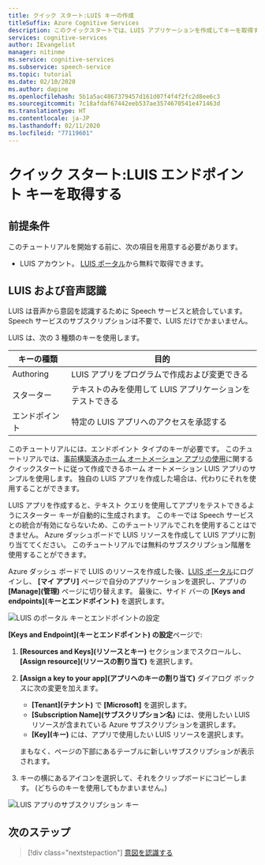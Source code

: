 ```yaml
---
title: クイック スタート:LUIS キーの作成
titleSuffix: Azure Cognitive Services
description: このクイックスタートでは、LUIS アプリケーションを作成してキーを取得する方法について説明します。
services: cognitive-services
author: IEvangelist
manager: nitinme
ms.service: cognitive-services
ms.subservice: speech-service
ms.topic: tutorial
ms.date: 02/10/2020
ms.author: dapine
ms.openlocfilehash: 5b1a5ac4867379457d161d07f4f4f2fc2d8ee6c3
ms.sourcegitcommit: 7c18afdaf67442eeb537ae3574670541e471463d
ms.translationtype: HT
ms.contentlocale: ja-JP
ms.lasthandoff: 02/11/2020
ms.locfileid: "77119601"
---
```

# <a name="quickstart-getting-a-luis-endpoint-key"></a>クイック スタート:LUIS エンドポイント キーを取得する

## <a name="prerequisites"></a>前提条件

このチュートリアルを開始する前に、次の項目を用意する必要があります。

* LUIS アカウント。 [LUIS ポータル](https://www.luis.ai/home)から無料で取得できます。

## <a name="luis-and-speech"></a>LUIS および音声認識

LUIS は音声から意図を認識するために Speech サービスと統合しています。 Speech サービスのサブスクリプションは不要で、LUIS だけでかまいません。

LUIS は、次の 3 種類のキーを使用します。

|キーの種類|目的|
|--------|-------|
|Authoring|LUIS アプリをプログラムで作成および変更できる|
|スターター|テキストのみを使用して LUIS アプリケーションをテストできる|
|エンドポイント |特定の LUIS アプリへのアクセスを承認する|

このチュートリアルには、エンドポイント タイプのキーが必要です。 このチュートリアルでは、[事前構築済みホーム オートメーション アプリの使用](https://docs.microsoft.com/azure/cognitive-services/luis/luis-get-started-create-app)に関するクイックスタートに従って作成できるホーム オートメーション LUIS アプリのサンプルを使用します。 独自の LUIS アプリを作成した場合は、代わりにそれを使用することができます。

LUIS アプリを作成すると、テキスト クエリを使用してアプリをテストできるようにスターター キーが自動的に生成されます。 このキーでは Speech サービスとの統合が有効にならないため、このチュートリアルでこれを使用することはできません。 Azure ダッシュボードで LUIS リソースを作成して LUIS アプリに割り当ててください。 このチュートリアルでは無料のサブスクリプション階層を使用することができます。

Azure ダッシュ ボードで LUIS のリソースを作成した後、[LUIS ポータル](https://www.luis.ai/home)にログインし、 **[マイ アプリ]** ページで自分のアプリケーションを選択し、アプリの **[Manage]\(管理\)** ページに切り替えます。 最後に、サイド バーの **[Keys and endpoints]\(キーとエンドポイント\)** を選択します。

![LUIS のポータル キーとエンドポイントの設定](~/articles/cognitive-services/Speech-Service/media/sdk/luis-keys-endpoints-page.png)

**[Keys and Endpoint]\(キーとエンドポイント\) の設定**ページで:

1. **[Resources and Keys]\(リソースとキー\)** セクションまでスクロールし、 **[Assign resource]\(リソースの割り当て\)** を選択します。
1. **[Assign a key to your app]\(アプリへのキーの割り当て\)** ダイアログ ボックスに次の変更を加えます。

   * **[Tenant]\(テナント\)** で **[Microsoft]** を選択します。
   * **[Subscription Name]\(サブスクリプション名\)** には、使用したい LUIS リソースが含まれている Azure サブスクリプションを選択します。
   * **[Key]\(キー\)** には、アプリで使用したい LUIS リソースを選択します。

   まもなく、ページの下部にあるテーブルに新しいサブスクリプションが表示されます。

1. キーの横にあるアイコンを選択して、それをクリップボードにコピーします。 (どちらのキーを使用してもかまいません。)

![LUIS アプリのサブスクリプション キー](~/articles/cognitive-services/Speech-Service/media/sdk/luis-keys-assigned.png)


## <a name="next-steps"></a>次のステップ

> [!div class="nextstepaction"]
> [意図を認識する](~/articles/cognitive-services/Speech-Service/quickstarts/intent-recognition.md)
